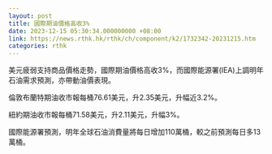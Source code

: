 ```yaml
---
layout: post
title: 國際期油價格高收3%
date: 2023-12-15 05:30:34.000000000 +08:00
link: https://news.rthk.hk/rthk/ch/component/k2/1732342-20231215.htm
categories: rthk
---
```


美元疲弱支持商品價格走勢，國際期油價格高收3%，而國際能源署(IEA)上調明年石油需求預測，亦帶動油價表現。

倫敦布蘭特期油收市報每桶76.61美元，升2.35美元，升幅近3.2%。

紐約期油收市報每桶71.58美元，升2.11美元，升幅3%。

國際能源署預測，明年全球石油消費量將每日增加110萬桶，較之前預測每日多13萬桶。
